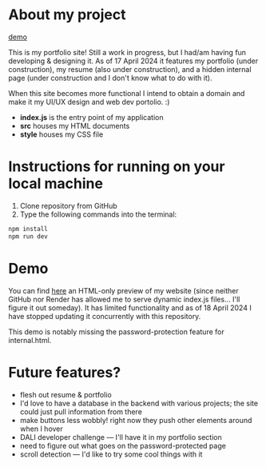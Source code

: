 # About my project
[demo](https://yawenx2004.github.io/portfolio-site-static/index.html)

This is my portfolio site! Still a work in progress, but I had/am having fun developing & designing it. As of 17 April 2024 it features my portfolio (under construction), my resume (also under construction), and a hidden internal page (under construction and I don't know what to do with it).

When this site becomes more functional I intend to obtain a domain and make it my UI/UX design and web dev portolio. :)

- **index.js** is the entry point of my application
- **src** houses my HTML documents
- **style** houses my CSS file

# Instructions for running on your local machine
1. Clone repository from GitHub
2. Type the following commands into the terminal:
```bash
npm install
npm run dev
```

# Demo
You can find [here](https://yawenx2004.github.io/portfolio-site-static/index.html) an HTML-only preview of my website (since neither GitHub nor Render has allowed me to serve dynamic index.js files... I'll figure it out someday). It has limited functionality and as of 18 April 2024 I have stopped updating it concurrently with this repository.

This demo is notably missing the password-protection feature for internal.html.

# Future features?
- flesh out resume & portfolio
- I'd love to have a database in the backend with various projects; the site could just pull information from there
- make buttons less wobbly! right now they push other elements around when I hover
- DALI developer challenge — I'll have it in my portfolio section
- need to figure out what goes on the password-protected page
- scroll detection — I'd like to try some cool things with it
